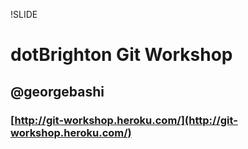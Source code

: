 !SLIDE
# dotBrighton Git Workshop #
## @georgebashi ##
### [http://git-workshop.heroku.com/](http://git-workshop.heroku.com/) ###